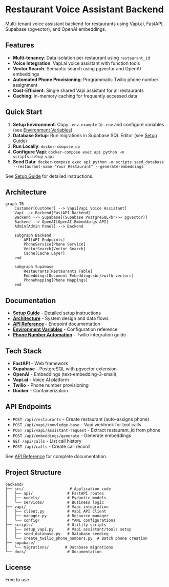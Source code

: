 # Restaurant Voice Assistant Backend

Multi-tenant voice assistant backend for restaurants using Vapi.ai, FastAPI, Supabase (pgvector), and OpenAI embeddings.

## Features

- **Multi-tenancy**: Data isolation per restaurant using `restaurant_id`
- **Voice Integration**: Vapi.ai voice assistant with function tools
- **Vector Search**: Semantic search using pgvector and OpenAI embeddings
- **Automated Phone Provisioning**: Programmatic Twilio phone number assignment
- **Cost-Efficient**: Single shared Vapi assistant for all restaurants
- **Caching**: In-memory caching for frequently accessed data

## Quick Start

1. **Setup Environment**: Copy `.env.example` to `.env` and configure variables (see [Environment Variables](docs/ENVIRONMENT_VARIABLES.md))
2. **Database Setup**: Run migrations in Supabase SQL Editor (see [Setup Guide](docs/SETUP.md#database-setup))
3. **Run Locally**: `docker-compose up`
4. **Configure Vapi**: `docker-compose exec api python -m scripts.setup_vapi`
5. **Seed Data**: `docker-compose exec api python -m scripts.seed_database --restaurant-name "Your Restaurant" --generate-embeddings`

See [Setup Guide](docs/SETUP.md) for detailed instructions.

## Architecture

```mermaid
graph TB
    Customer[Customer] --> Vapi[Vapi Voice Assistant]
    Vapi --> Backend[FastAPI Backend]
    Backend --> Supabase[(Supabase PostgreSQL<br/>+ pgvector)]
    Backend --> OpenAI[OpenAI Embeddings API]
    Admin[Admin Panel] --> Backend

    subgraph Backend
        API[API Endpoints]
        PhoneService[Phone Service]
        VectorSearch[Vector Search]
        Cache[Cache Layer]
    end

    subgraph Supabase
        Restaurants[Restaurants Table]
        Embeddings[Document Embeddings<br/>with vectors]
        PhoneMapping[Phone Mappings]
    end
```

## Documentation

- **[Setup Guide](docs/SETUP.md)** - Detailed setup instructions
- **[Architecture](docs/ARCHITECTURE.md)** - System design and data flows
- **[API Reference](docs/API.md)** - Endpoint documentation
- **[Environment Variables](docs/ENVIRONMENT_VARIABLES.md)** - Configuration reference
- **[Phone Number Automation](docs/PHONE_NUMBER_AUTOMATION.md)** - Twilio integration guide

## Tech Stack

- **FastAPI** - Web framework
- **Supabase** - PostgreSQL with pgvector extension
- **OpenAI** - Embeddings (text-embedding-3-small)
- **Vapi.ai** - Voice AI platform
- **Twilio** - Phone number provisioning
- **Docker** - Containerization

## API Endpoints

- `POST /api/restaurants` - Create restaurant (auto-assigns phone)
- `POST /api/vapi/knowledge-base` - Vapi webhook for tool calls
- `POST /api/vapi/assistant-request` - Extract restaurant_id from phone
- `POST /api/embeddings/generate` - Generate embeddings
- `GET /api/calls` - List call history
- `POST /api/calls` - Create call record

See [API Reference](docs/API.md) for complete documentation.

## Project Structure

```
backend/
├── src/                    # Application code
│   ├── api/               # FastAPI routes
│   ├── models/            # Pydantic models
│   └── services/          # Business logic
├── vapi/                  # Vapi integration
│   ├── client.py          # Vapi API client
│   ├── manager.py         # Resource manager
│   └── config/            # YAML configurations
├── scripts/               # Utility scripts
│   ├── setup_vapi.py      # Vapi assistant/tools setup
│   ├── seed_database.py   # Database seeding
│   └── create_twilio_phone_numbers.py  # Batch phone creation
├── supabase/
│   └── migrations/       # Database migrations
└── docs/                  # Documentation
```

## License

Free to use
